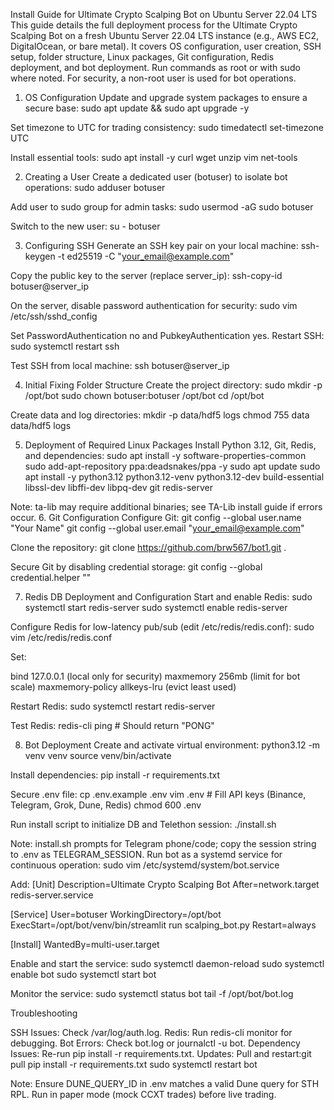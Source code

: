 Install Guide for Ultimate Crypto Scalping Bot on Ubuntu Server 22.04 LTS
This guide details the full deployment process for the Ultimate Crypto Scalping Bot on a fresh Ubuntu Server 22.04 LTS instance (e.g., AWS EC2, DigitalOcean, or bare metal). It covers OS configuration, user creation, SSH setup, folder structure, Linux packages, Git configuration, Redis deployment, and bot deployment. Run commands as root or with sudo where noted. For security, a non-root user is used for bot operations.
1. OS Configuration
Update and upgrade system packages to ensure a secure base:
sudo apt update && sudo apt upgrade -y

Set timezone to UTC for trading consistency:
sudo timedatectl set-timezone UTC

Install essential tools:
sudo apt install -y curl wget unzip vim net-tools

2. Creating a User
Create a dedicated user (botuser) to isolate bot operations:
sudo adduser botuser

Add user to sudo group for admin tasks:
sudo usermod -aG sudo botuser

Switch to the new user:
su - botuser

3. Configuring SSH
Generate an SSH key pair on your local machine:
ssh-keygen -t ed25519 -C "your_email@example.com"

Copy the public key to the server (replace server_ip):
ssh-copy-id botuser@server_ip

On the server, disable password authentication for security:
sudo vim /etc/ssh/sshd_config

Set PasswordAuthentication no and PubkeyAuthentication yes. Restart SSH:
sudo systemctl restart ssh

Test SSH from local machine:
ssh botuser@server_ip

4. Initial Fixing Folder Structure
Create the project directory:
sudo mkdir -p /opt/bot
sudo chown botuser:botuser /opt/bot
cd /opt/bot

Create data and log directories:
mkdir -p data/hdf5 logs
chmod 755 data data/hdf5 logs

5. Deployment of Required Linux Packages
Install Python 3.12, Git, Redis, and dependencies:
sudo apt install -y software-properties-common
sudo add-apt-repository ppa:deadsnakes/ppa -y
sudo apt update
sudo apt install -y python3.12 python3.12-venv python3.12-dev build-essential libssl-dev libffi-dev libpq-dev git redis-server

Note: ta-lib may require additional binaries; see TA-Lib install guide if errors occur.
6. Git Configuration
Configure Git:
git config --global user.name "Your Name"
git config --global user.email "your_email@example.com"

Clone the repository:
git clone https://github.com/brw567/bot1.git .

Secure Git by disabling credential storage:
git config --global credential.helper ""

7. Redis DB Deployment and Configuration
Start and enable Redis:
sudo systemctl start redis-server
sudo systemctl enable redis-server

Configure Redis for low-latency pub/sub (edit /etc/redis/redis.conf):
sudo vim /etc/redis/redis.conf

Set:

bind 127.0.0.1 (local only for security)
maxmemory 256mb (limit for bot scale)
maxmemory-policy allkeys-lru (evict least used)

Restart Redis:
sudo systemctl restart redis-server

Test Redis:
redis-cli ping  # Should return "PONG"

8. Bot Deployment
Create and activate virtual environment:
python3.12 -m venv venv
source venv/bin/activate

Install dependencies:
pip install -r requirements.txt

Secure .env file:
cp .env.example .env
vim .env  # Fill API keys (Binance, Telegram, Grok, Dune, Redis)
chmod 600 .env

Run install script to initialize DB and Telethon session:
./install.sh

Note: install.sh prompts for Telegram phone/code; copy the session string to .env as TELEGRAM_SESSION.
Run bot as a systemd service for continuous operation:
sudo vim /etc/systemd/system/bot.service

Add:
[Unit]
Description=Ultimate Crypto Scalping Bot
After=network.target redis-server.service

[Service]
User=botuser
WorkingDirectory=/opt/bot
ExecStart=/opt/bot/venv/bin/streamlit run scalping_bot.py
Restart=always

[Install]
WantedBy=multi-user.target

Enable and start the service:
sudo systemctl daemon-reload
sudo systemctl enable bot
sudo systemctl start bot

Monitor the service:
sudo systemctl status bot
tail -f /opt/bot/bot.log

Troubleshooting

SSH Issues: Check /var/log/auth.log.
Redis: Run redis-cli monitor for debugging.
Bot Errors: Check bot.log or journalctl -u bot.
Dependency Issues: Re-run pip install -r requirements.txt.
Updates: Pull and restart:git pull
pip install -r requirements.txt
sudo systemctl restart bot



Note: Ensure DUNE_QUERY_ID in .env matches a valid Dune query for STH RPL. Run in paper mode (mock CCXT trades) before live trading.